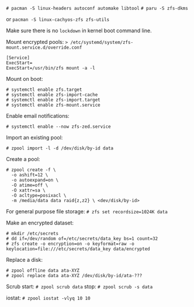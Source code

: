 
`# pacman -S linux-headers autoconf automake libtool`
`# paru -S zfs-dkms`

or `pacman -S linux-cachyos-zfs zfs-utils`

Make sure there is no `lockdown` in kernel boot command line.

Mount encrypted pools:
`> /etc/systemd/system/zfs-mount.service.d/override.conf`
```
[Service]
ExecStart=
ExecStart=/usr/bin/zfs mount -a -l
```

Mount on boot:
```
# systemctl enable zfs.target
# systemctl enable zfs-import-cache
# systemctl enable zfs-import.target
# systemctl enable zfs-mount.service
```

Enable email notifications:
```
# systemctl enable --now zfs-zed.service
```

Import an existing pool:
```
# zpool import -l -d /dev/disk/by-id data
```

Create a pool:
```
# zpool create -f \
  -o ashift=12 \
  -o autoexpand=on \
  -O atime=off \
  -O xattr=sa \
  -O acltype=posixacl \
  -m /media/data data raid{z,z2} \ <dev/disk/by-id>
```

For general purpose file storage: `# zfs set recordsize=1024K data`

Make an encrypted dataset:
```
# mkdir /etc/secrets
# dd if=/dev/random of=/etc/secrets/data_key bs=1 count=32
# zfs create -o encryption=on -o keyformat=raw -o keylocation=file:///etc/secrets/data_key data/encrypted
```

Replace a disk:
```
# zpool offline data ata-XYZ
# zpool replace data ata-XYZ /dev/disk/by-id/ata-???
```

Scrub
start: `# zpool scrub data`
stop: `# zpool scrub -s data`

iostat: `# zpool iostat -vlyq 10 10`
